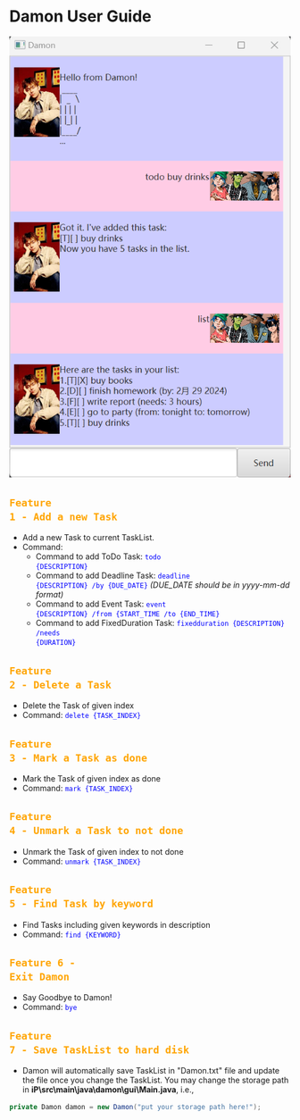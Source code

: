 # Damon User Guide

![Ui](Ui.png)



## <code style="color : Orange">Feature 1 - Add a new Task</code>

- Add a new Task to current TaskList.
- Command:
  - Command to add ToDo Task: <code style="color : Blue">todo {DESCRIPTION}</code>
  - Command to add Deadline Task: <code style="color : Blue">deadline {DESCRIPTION} /by {DUE_DATE}</code>
      *(DUE_DATE should be in yyyy-mm-dd format)*
  - Command to add Event Task: <code style="color : Blue">event {DESCRIPTION} /from {START_TIME /to {END_TIME}</code>
  - Command to add FixedDuration Task: <code style="color : Blue">fixedduration {DESCRIPTION} /needs {DURATION}</code>


## <code style="color : Orange">Feature 2 - Delete a Task</code>

- Delete the Task of given index
- Command: <code style="color : Blue">delete {TASK_INDEX}</code>


## <code style="color : Orange">Feature 3 - Mark a Task as done</code>

- Mark the Task of given index as done
- Command: <code style="color : Blue">mark {TASK_INDEX}</code>


## <code style="color : Orange">Feature 4 - Unmark a Task to not done</code>


- Unmark the Task of given index to not done
- Command: <code style="color : Blue">unmark {TASK_INDEX}</code>


## <code style="color : Orange">Feature 5 - Find Task by keyword</code>

- Find Tasks including given keywords in description
- Command: <code style="color : Blue">find {KEYWORD}</code>


## <code style="color : Orange">Feature 6 - Exit Damon</code>

- Say Goodbye to Damon!
- Command: <code style="color : Blue">bye</code>


## <code style="color : Orange">Feature 7 - Save TaskList to hard disk</code>

- Damon will automatically save TaskList in "Damon.txt" file and update the file once you change the TaskList. You may change the storage path in **iP\src\main\java\damon\gui\Main.java**, i.e.,
```java
private Damon damon = new Damon("put your storage path here!");
```
